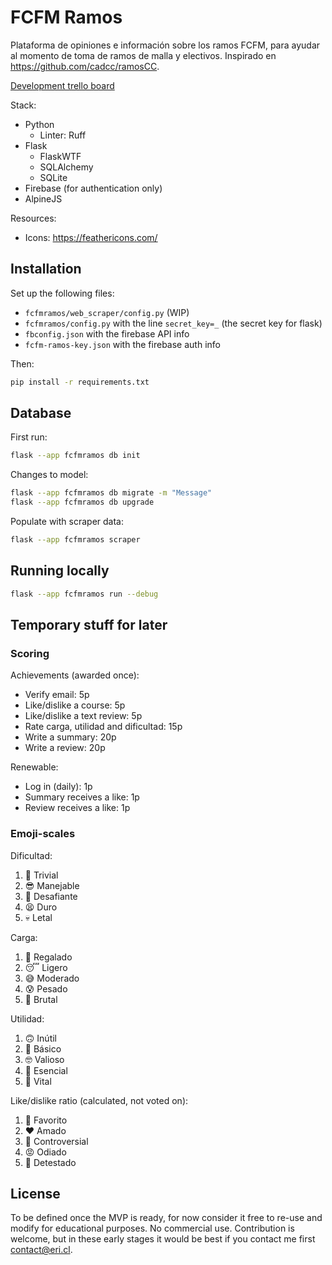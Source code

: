 # FCFM Ramos

Plataforma de opiniones e información sobre los ramos FCFM, para ayudar al momento de toma de ramos de malla y electivos. Inspirado en <https://github.com/cadcc/ramosCC>.

[Development trello board](https://trello.com/b/PSyFevmn/ramos-fcfm)

Stack:

- Python
  - Linter: Ruff
- Flask
  - FlaskWTF
  - SQLAlchemy
  - SQLite
- Firebase (for authentication only)
- AlpineJS

Resources:

- Icons: <https://feathericons.com/>

## Installation

Set up the following files:

- `fcfmramos/web_scraper/config.py` (WIP)
- `fcfmramos/config.py` with the line `secret_key=_` (the secret key for flask)
- `fbconfig.json` with the firebase API info
- `fcfm-ramos-key.json` with the firebase auth info

Then:

```bash
pip install -r requirements.txt
```

## Database

First run:

```bash
flask --app fcfmramos db init
```

Changes to model:

```bash
flask --app fcfmramos db migrate -m "Message"
flask --app fcfmramos db upgrade
```

Populate with scraper data:

```bash
flask --app fcfmramos scraper
```

## Running locally

```bash
flask --app fcfmramos run --debug
```

## Temporary stuff for later

### Scoring

Achievements (awarded once):

- Verify email: 5p
- Like/dislike a course: 5p
- Like/dislike a text review: 5p
- Rate carga, utilidad and dificultad: 15p
- Write a summary: 20p
- Write a review: 20p

Renewable:

- Log in (daily): 1p
- Summary receives a like: 1p
- Review receives a like: 1p

### Emoji-scales

Dificultad:

1. 🥱 Trivial
2. 😎 Manejable
3. 😬 Desafiante
4. 😫 Duro
5. 💀 Letal

Carga:

1. 🎁 Regalado
2. 😴 Ligero
3. 😅 Moderado
4. 😰 Pesado
5. 🥵 Brutal

Utilidad:

1. 🙃 Inútil
2. 🙂 Básico
3. 🤓 Valioso
4. 🧠 Esencial
5. 🤩 Vital

Like/dislike ratio (calculated, not voted on):

1. 💖 Favorito
2. ❤ Amado
3. 🤔 Controversial
4. 😡 Odiado
5. 👿 Detestado

## License

To be defined once the MVP is ready, for now consider it free to re-use and modify for educational purposes. No commercial use. Contribution is welcome, but in these early stages it would be best if you contact me first <contact@eri.cl>.

